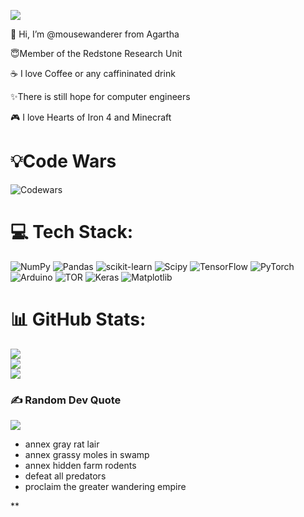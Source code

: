 ![](https://komarev.com/ghpvc/?username=mousewanderer&color=orange)


👋 Hi, I’m @mousewanderer from Agartha 


😇Member of the Redstone Research Unit


☕ I love Coffee or any caffininated drink


✨There is still hope for computer engineers


🎮 I love Hearts of Iron 4 and Minecraft




# 💡Code Wars
![Codewars](https://github.r2v.ch/codewars?user=mousewanderer&stroke=red)



# 💻 Tech Stack:
![NumPy](https://img.shields.io/badge/numpy-%23013243.svg?style=for-the-badge&logo=numpy&logoColor=white) ![Pandas](https://img.shields.io/badge/pandas-%23150458.svg?style=for-the-badge&logo=pandas&logoColor=white) ![scikit-learn](https://img.shields.io/badge/scikit--learn-%23F7931E.svg?style=for-the-badge&logo=scikit-learn&logoColor=white) ![Scipy](https://img.shields.io/badge/SciPy-%230C55A5.svg?style=for-the-badge&logo=scipy&logoColor=%white) ![TensorFlow](https://img.shields.io/badge/TensorFlow-%23FF6F00.svg?style=for-the-badge&logo=TensorFlow&logoColor=white) ![PyTorch](https://img.shields.io/badge/PyTorch-%23EE4C2C.svg?style=for-the-badge&logo=PyTorch&logoColor=white) ![Arduino](https://img.shields.io/badge/-Arduino-00979D?style=for-the-badge&logo=Arduino&logoColor=white) ![TOR](https://img.shields.io/badge/tor-%237E4798.svg?style=for-the-badge&logo=tor-project&logoColor=white) ![Keras](https://img.shields.io/badge/Keras-%23D00000.svg?style=for-the-badge&logo=Keras&logoColor=white) ![Matplotlib](https://img.shields.io/badge/Matplotlib-%23ffffff.svg?style=for-the-badge&logo=Matplotlib&logoColor=black)

# 📊 GitHub Stats:
![](https://github-readme-stats.vercel.app/api?username=mousewanderer&theme=merko&hide_border=false&include_all_commits=false&count_private=false)<br/>
![](https://nirzak-streak-stats.vercel.app/?user=mousewanderer&theme=merko&hide_border=false)<br/>
![](https://github-readme-stats.vercel.app/api/top-langs/?username=mousewanderer&theme=merko&hide_border=false&include_all_commits=false&count_private=false&layout=compact)




### ✍️ Random Dev Quote
![](https://quotes-github-readme.vercel.app/api?type=horizontal&theme=radical)

- annex gray rat lair
- annex grassy moles in swamp
- annex hidden farm rodents
- defeat all predators
- proclaim the greater wandering empire
<!-- Proudly created with GPRM ( https://gprm.itsvg.in ) -->**

<!---
mousewanderer/mousewanderer is a ✨ special ✨ repository because its `README.md` (this file) appears on your GitHub profile.
You can click the Preview link to take a look at your changes.
--->
